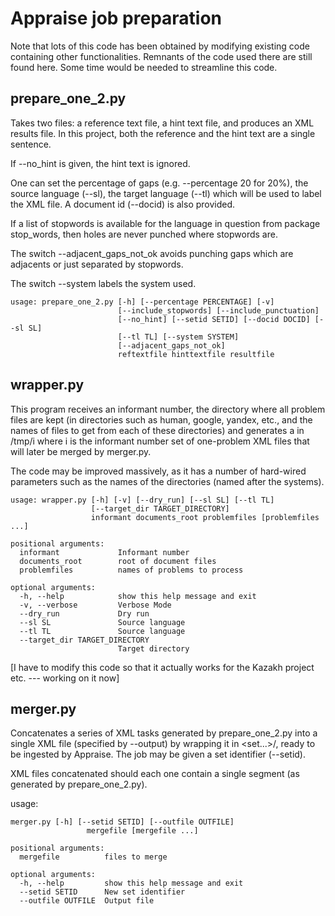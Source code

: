 # Appraise job preparation

Note that lots of this code has been obtained by modifying existing code containing other functionalities.  Remnants of the code used there are still found here. Some time would be needed to streamline this code.

## prepare_one_2.py

Takes two files: a reference text file, a hint text file, and produces an XML results file.
In this project, both the reference and the hint text are a single sentence.

If --no_hint is given, the hint text is ignored.

One can set the percentage of gaps (e.g.  --percentage 20 for 20%), the source language (--sl), the target language (--tl) which will be used to label the XML file. A document id (--docid) is also provided.

If a list of stopwords is available for the language in question from package stop_words, then holes are never punched where stopwords are. 

The switch --adjacent_gaps_not_ok avoids punching gaps which are adjacents or just separated by stopwords.

The switch --system labels the system used.



```
usage: prepare_one_2.py [-h] [--percentage PERCENTAGE] [-v]
                        [--include_stopwords] [--include_punctuation]
                        [--no_hint] [--setid SETID] [--docid DOCID] [--sl SL]
                        [--tl TL] [--system SYSTEM] 
                        [--adjacent_gaps_not_ok]
                        reftextfile hinttextfile resultfile

``` 

## wrapper.py

This program receives an informant number, the directory where all problem files are kept  (in directories
such as human, google, yandex, etc., and the names of files to get from each of these directories) and generates
a in /tmp/i where i is the informant number set of one-problem XML files that will later be merged by merger.py.

The code may be improved massively, as it has a number of hard-wired parameters such as the names of the directories (named after the systems).



```
usage: wrapper.py [-h] [-v] [--dry_run] [--sl SL] [--tl TL]
                  [--target_dir TARGET_DIRECTORY]
                  informant documents_root problemfiles [problemfiles ...]

positional arguments:
  informant             Informant number
  documents_root        root of document files
  problemfiles          names of problems to process

optional arguments:
  -h, --help            show this help message and exit
  -v, --verbose         Verbose Mode
  --dry_run             Dry run
  --sl SL               Source language
  --tl TL               Source language
  --target_dir TARGET_DIRECTORY
                        Target directory
```


[I have to modify this code so that it actually works for the Kazakh project etc. --- working on it now]

## merger.py 

Concatenates a series of XML tasks generated by prepare_one_2.py into a single XML file (specified by --output) by wrapping it in <set...>/</set>, ready to be ingested by Appraise. The job may be given a set identifier (--setid).

XML files concatenated should each one contain a single segment (as generated by prepare_one_2.py).

usage: 

```
merger.py [-h] [--setid SETID] [--outfile OUTFILE]
                 mergefile [mergefile ...]

positional arguments:
  mergefile          files to merge

optional arguments:
  -h, --help         show this help message and exit
  --setid SETID      New set identifier
  --outfile OUTFILE  Output file
```
